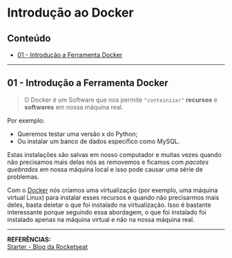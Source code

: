 # Introdução ao Docker

## Conteúdo

 - [01 - Introdução a Ferramenta Docker](#01)

---

<div id="01"></div>

## 01 - Introdução a Ferramenta Docker

> O Docker é um Software que nos permite `"conteinizar"` **recursos** e **softwares** em nossa máquina real.

Por exemplo:

 - Queremos testar uma versão x do Python;
 - Ou instalar um banco de dados específico como MySQL.

Estas instalações são salvas em nosso computador e muitas vezes quando não precisamos mais delas nós as removemos e ficamos com *pacotes quebrados* em nossa máquina local e isso pode causar uma série de problemas.

Com o [Docker](https://www.docker.com/) nós criamos uma virtualização (por exemplo, uma máquina virtual Linux) para instalar esses recursos e quando não precisarmos mais deles, basta deletar o que foi instalado na virtualização. Isso é bastante interessante porque seguindo essa abordagem, o que foi instalado foi instalado apenas na máquina virtual e não na nossa máquina real.

---

**REFERÊNCIAS:**  
[Starter - Blog da Rocketseat](https://blog.rocketseat.com.br/tag/starter/)
